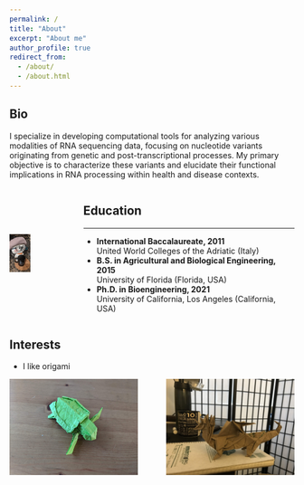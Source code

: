 ```yaml
---
permalink: /
title: "About"
excerpt: "About me"
author_profile: true
redirect_from: 
  - /about/
  - /about.html
---
```





Bio
------
I specialize in developing computational tools for analyzing various modalities of RNA sequencing data, focusing on nucleotide variants originating from genetic and post-transcriptional processes. My primary objective is to characterize these variants and elucidate their functional implications in RNA processing within health and disease contexts.



<div style="display: flex; align-items: center;">

  <div style="flex: 1; margin-right: 3px; margin-left: 0px;">
    <img src="/images/PXL_20210107_064439158.jpg" style="width: 30%; height: 30%"/>  
  </div>


  <div style="flex: 3; margin-left: 3px;">
    <h2>Education</h2>
    <hr/>
    <ul>
      <li><strong>International Baccalaureate, 2011</strong><br/>United World Colleges of the Adriatic (Italy)</li>
      <li><strong>B.S. in Agricultural and Biological Engineering, 2015</strong><br/>University of Florida (Florida, USA)</li>
      <li><strong>Ph.D. in Bioengineering, 2021</strong><br/>University of California, Los Angeles (California, USA)</li>
    </ul>
  </div>
    
</div>







Interests
------
- I like origami

<div style="display: flex; justify-content: space-between;">
  <img src="/images/PXL_20201013_222829414.jpg"  alt="Image 1 description" style="width: 45%;"/>
  <img src="/images/IMG_1043.JPG" alt="Image 2 description" style="width: 45%;"/>
</div>

